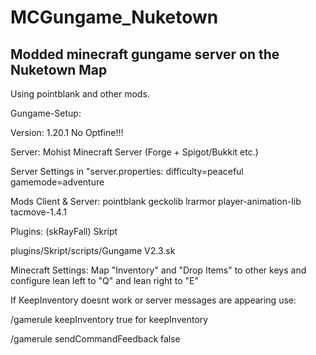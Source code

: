 # MCGungame_Nuketown
## Modded minecraft gungame server on the Nuketown Map

Using pointblank and other mods.

Gungame-Setup:

Version: 1.20.1
No Optfine!!!

Server: Mohist Minecraft Server (Forge + Spigot/Bukkit etc.)

Server Settings in "server.properties:
difficulty=peaceful
gamemode=adventure

Mods Client & Server: 
pointblank
geckolib
lrarmor
player-animation-lib
tacmove-1.4.1

Plugins:
(skRayFall)
Skript

plugins/Skript/scripts/Gungame V2.3.sk

Minecraft Settings:
Map "Inventory" and "Drop Items" to other keys
and configure lean left to "Q" and lean right to "E"

If KeepInventory doesnt work or server messages are appearing use:

/gamerule keepInventory true for keepInventory

/gamerule sendCommandFeedback false
